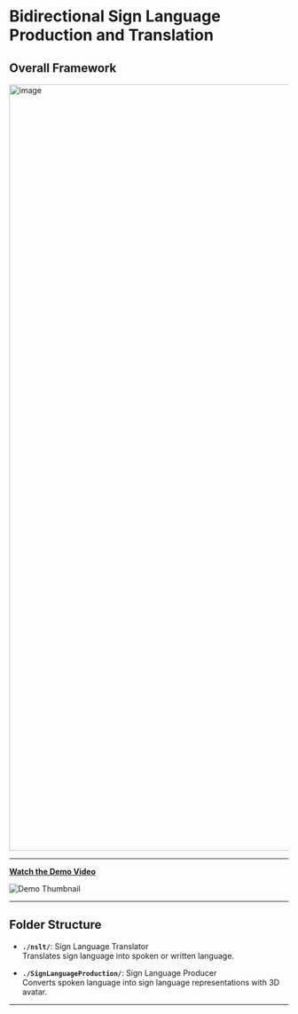 # Bidirectional Sign Language Production and Translation

## Overall Framework

<img width="1382" alt="image" src="https://github.com/user-attachments/assets/ea35c79a-4545-40d4-ba78-fc9444534c3f" />

---

**[Watch the Demo Video](https://www.youtube.com/watch?v=8060YwXrofQ&t=14s)**

![Demo Thumbnail](https://img.youtube.com/vi/8060YwXrofQ/0.jpg)

---

## Folder Structure

- **`./nslt/`**: Sign Language Translator  
  Translates sign language into spoken or written language.

- **`./SignLanguageProduction/`**: Sign Language Producer  
  Converts spoken language into sign language representations with 3D avatar.

---
